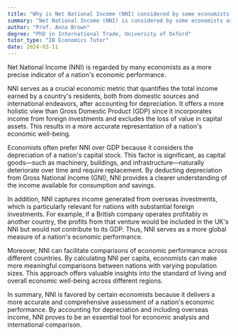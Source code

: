 ```yaml
---
title: "Why is Net National Income (NNI) considered by some economists?"
summary: "Net National Income (NNI) is considered by some economists as it provides a more accurate measure of a nation's economic performance."
author: "Prof. Anna Brown"
degree: "PhD in International Trade, University of Oxford"
tutor_type: "IB Economics Tutor"
date: 2024-03-11
---
```


Net National Income (NNI) is regarded by many economists as a more precise indicator of a nation's economic performance.

NNI serves as a crucial economic metric that quantifies the total income earned by a country's residents, both from domestic sources and international endeavors, after accounting for depreciation. It offers a more holistic view than Gross Domestic Product (GDP) since it incorporates income from foreign investments and excludes the loss of value in capital assets. This results in a more accurate representation of a nation's economic well-being.

Economists often prefer NNI over GDP because it considers the depreciation of a nation's capital stock. This factor is significant, as capital goods—such as machinery, buildings, and infrastructure—naturally deteriorate over time and require replacement. By deducting depreciation from Gross National Income (GNI), NNI provides a clearer understanding of the income available for consumption and savings.

In addition, NNI captures income generated from overseas investments, which is particularly relevant for nations with substantial foreign investments. For example, if a British company operates profitably in another country, the profits from that venture would be included in the UK's NNI but would not contribute to its GDP. Thus, NNI serves as a more global measure of a nation's economic performance.

Moreover, NNI can facilitate comparisons of economic performance across different countries. By calculating NNI per capita, economists can make more meaningful comparisons between nations with varying population sizes. This approach offers valuable insights into the standard of living and overall economic well-being across different regions.

In summary, NNI is favored by certain economists because it delivers a more accurate and comprehensive assessment of a nation's economic performance. By accounting for depreciation and including overseas income, NNI proves to be an essential tool for economic analysis and international comparison.
    